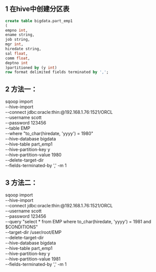 ## 1 在hive中创建分区表
```sql
create table bigdata.part_emp1
(
empno int,
ename string,
job string,
mgr int,
hiredate string,
sal float,
comm float,
deptno int
)partitioned by (y int)
row format delimited fields terminated by ',';
```
## 2 方法一：
sqoop import \
--hive-import \
--connect jdbc:oracle:thin:@192.168.1.76:1521/ORCL \
--username scott \
--password 123456 \
--table EMP \
--where "to_char(hiredate,  'yyyy') = 1980" \
--hive-database bigdata \
--hive-table part_emp1 \
--hive-partition-key y \
--hive-partition-value 1980 \
--delete-target-dir \
--fields-terminated-by ',' -m 1
## 3 方法二：
sqoop import \
--hive-import \
--connect jdbc:oracle:thin:@192.168.1.76:1521/ORCL \
--username scott \
--password 123456 \
--query "select * from EMP where to_char(hiredate,  'yyyy') = 1981 and \$CONDITIONS" \
--target-dir  /user/root/EMP \
--delete-target-dir \
--hive-database bigdata \
--hive-table part_emp1 \
--hive-partition-key y \
--hive-partition-value 1981 \
--fields-terminated-by ',' -m 1